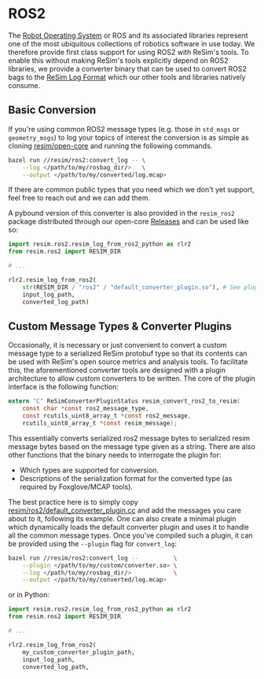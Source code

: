 # ROS2

The [Robot Operating System](https://www.ros.org/) or ROS and its associated
libraries represent one of the most ubiquitous collections of robotics software
in use today. We therefore provide first class support for using ROS2 with
ReSim's tools. To enable this without making ReSim's tools explicitly depend on
ROS2 libraries, we provide a converter binary that can be used to convert ROS2
bags to the [ReSim Log Format](../msg) which our other tools and libraries
natively consume. 

## Basic Conversion

If you're using common ROS2 message types (e.g. those in
`std_msgs` or `geometry_msgs`) to log your topics of interest the conversion is
as simple as cloning [resim/open-core](https://github.com/resim-ai/open-core/)
and running the following commands.

```bash
bazel run //resim/ros2:convert_log -- \
    --log </path/to/my/rosbag_dir/>   \
    --output </path/to/my/converted/log.mcap>
```

If there are common public types that you need which we don't yet support, feel
free to reach out and we can add them.

A pybound version of this converter is
also provided in the `resim_ros2` package distributed through our open-core
[Releases](https://github.com/resim-ai/open-core/releases) and can be used like
so:

```python
import resim.ros2.resim_log_from_ros2_python as rlr2
from resim.ros2 import RESIM_DIR

# ...

rlr2.resim_log_from_ros2(
    str(RESIM_DIR / "ros2" / "default_converter_plugin.so"), # See plugin info below
    input_log_path,
    converted_log_path)
```

## Custom Message Types & Converter Plugins

Occasionally, it is necessary or just convenient to convert a custom message
type to a serialized ReSim protobuf type so that its contents can be used with
ReSim's open source metrics and analysis tools. To facilitate this, the
aforementioned converter tools are designed with a plugin architecture to allow
custom converters to be written. The core of the plugin interface is the
following function:

```c
extern "C" ReSimConverterPluginStatus resim_convert_ros2_to_resim(
    const char *const ros2_message_type,
    const rcutils_uint8_array_t *const ros2_message,
    rcutils_uint8_array_t *const resim_message);
```

This essentially converts serialized ros2 message bytes to serialized resim
message bytes based on the message type given as a string. There are also other
functions that the binary needs to interrogate the plugin for:

 * Which types are supported for conversion.
 * Descriptions of the serialization format for the converted type (as required
   by Foxglove/MCAP tools).
   
The best practice here is to simply copy
[resim/ros2/default_converter_plugin.cc](https://github.com/resim-ai/open-core/blob/main/resim/ros2/default_converter_plugin.cc)
and add the messages you care about to it, following its example. One can also
create a minimal plugin which dynamically loads the default converter plugin and
uses it to handle all the common message types. Once you've compiled such a
plugin, it can be provided using the `--plugin` flag for `convert_log`:

```bash
bazel run //resim/ros2:convert_log --          \
    --plugin </path/to/my/custom/converter.so> \
    --log </path/to/my/rosbag_dir/>            \
    --output </path/to/my/converted/log.mcap>
```

or in Python:
```python
import resim.ros2.resim_log_from_ros2_python as rlr2
from resim.ros2 import RESIM_DIR

# ...

rlr2.resim_log_from_ros2(
    my_custom_converter_plugin_path,
    input_log_path,
    converted_log_path,
```
